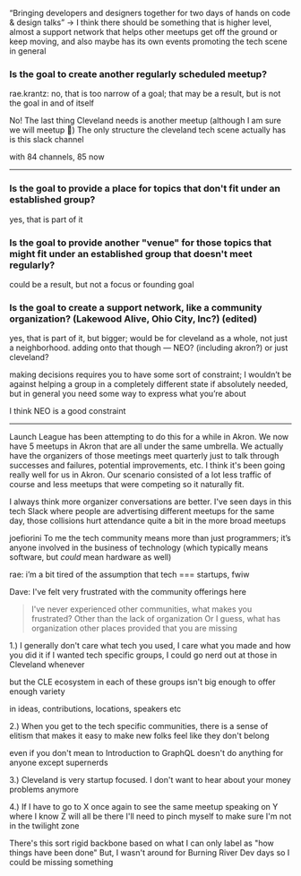 
“Bringing developers and designers together for two days of hands on code & design talks” -> I think there should be something that is higher level, almost a support network that helps other meetups get off the ground or keep moving, and also maybe has its own events promoting the tech scene in general


### Is the goal to create another regularly scheduled meetup?

rae.krantz: no, that is too narrow of a goal; that may be a result, but is not the goal in and of itself

No! The last thing Cleveland needs is another meetup (although I am sure we will meetup :slightly_smiling_face:)
The only structure the cleveland tech scene actually has is this slack channel

with 84 channels, 85 now

----

### Is the goal to provide a place for topics that don't fit under an established group?
yes, that is part of it

### Is the goal to provide another "venue" for those topics that might fit under an established group that doesn't meet regularly?

could be a result, but not a focus or founding goal

### Is the goal to create a support network,  like a community organization?  (Lakewood Alive, Ohio City, Inc?) (edited)
yes, that is part of it, but bigger; would be for cleveland as a whole, not just a neighborhood. adding onto that though — NEO? (including akron?) or just cleveland?

making decisions requires you to have some sort of constraint; I wouldn’t be against helping a group in a completely different state if absolutely needed, but in general you need some way to express what you’re about

I think NEO is a good constraint

---

Launch League has been attempting to do this for a while in Akron. We now have 5 meetups in Akron that are all under the same umbrella. We actually have the organizers of those meetings meet quarterly just to talk through successes and failures, potential improvements, etc. I think it's been going really well for us in Akron. Our scenario consisted of a lot less traffic of course and less meetups that were competing so it naturally fit.
 
I always think more organizer conversations are better. I've seen days in this tech Slack where people are advertising different meetups for the same day, those collisions hurt attendance quite a bit in the more broad meetups


joefiorini To me the tech community means more than just programmers; it’s anyone involved in the business of technology (which typically means software, but _could_ mean hardware as well)

rae: i’m a bit tired of the assumption that tech === startups, fwiw


Dave: I've felt very frustrated with the community offerings here


> I've never experienced other communities, what makes you frustrated?
> Other than the lack of organization
> Or I guess, what has organization other places provided that you are missing


1.) I generally don't care what tech you used, I care what you made and how you did it
if I wanted tech specific groups, I could go nerd out at those in Cleveland whenever

but the CLE ecosystem in each of these groups isn't big enough to offer enough variety

in ideas, contributions, locations, speakers etc

2.) When you get to the tech specific communities, there is a sense of elitism that makes it easy to make new folks feel like they don't belong

even if you don't mean to
Introduction to GraphQL doesn't do anything for anyone except supernerds

3.) Cleveland is very startup focused. I don't want to hear about your money problems anymore

4.) If I have to go to X once again to see the same meetup speaking on Y where I know Z will all be there I'll need to pinch myself to make sure I'm not in the twilight zone

There's this sort rigid backbone based on what I can only label as "how things have been done"
But, I wasn't around for Burning River Dev days so I could be missing something
